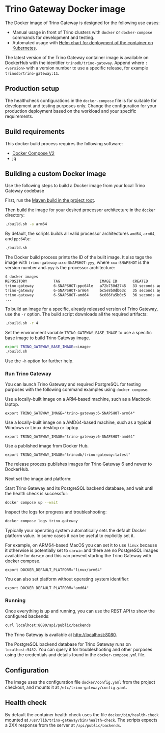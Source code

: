 # Trino Gateway Docker image

The Docker image of Trino Gateway is designed for the following use cases:

* Manual usage in front of Trino clusters with `docker` or `docker-compose` 
  commands for development and testing.
* Automated usage with [Helm chart for deployment of the container on
  Kubernetes](installation.md#helm).

The latest version of the Trino Gateway container image is available on 
DockerHub with the identifier `trinodb/trino-gateway`. Append  where 
`:<version>` with a version number to use a specific release, for example 
`trinodb/trino-gateway:11`.

## Production setup

The healthcheck configurations in the `docker-compose` file is for suitable 
for development and testing purposes only. Change the configuration for 
your production deployment based on the workload and your specific requirements.

## Build requirements

This docker build process requires the following software:

* [Docker Compose V2](https://docs.docker.com/compose/)
* jq

## Building a custom Docker image

Use the following steps to build a Docker image from your local Trino Gateway
codebase

First, run the [Maven build in the project root](development.md).

Then build the image for your desired processor architecture in the `docker` directory:

```bash
./build.sh -a arm64
```

By default, the scripts builds all valid processor architectures `amd64`,
`arm64`, and `ppc64le`:

```bash
./build.sh
```

The Docker build process prints the ID of the built image. It also tags the
image with `trino-gateway:xxx-SNAPSHOT-yyy`, where `xxx-SNAPSHOT` is the version
number and`-yyy` is the processor architecture:

```bash
$ docker images
REPOSITORY            TAG                  IMAGE ID       CREATED          SIZE
trino-gateway         6-SNAPSHOT-ppc64le   a72b750d2745   33 seconds ago   547MB
trino-gateway         6-SNAPSHOT-arm64     bc5e8b0db63c   35 seconds ago   523MB
trino-gateway         6-SNAPSHOT-amd64     6c066fa5b0c5   36 seconds ago   518MB
...
```

To build an image for a specific, already released version of Trino Gateway, use
the `-r` option. The build script downloads all the required artifacts:

```bash
./build.sh -r 4
```

Set the environment variable `TRINO_GATEWAY_BASE_IMAGE` to use a specific base
image to build Trino Gateway image.

```bash
export TRINO_GATEWAY_BASE_IMAGE=<image>
./build.sh
```

Use the `-h` option for further help.

### Run Trino Gateway

You can launch Trino Gateway and required PostgreSQL for testing purposes with
the following command examples using `docker compose`.

Use a locally-built image on a ARM-based machine, such as a Macbook laptop.

```shell
export TRINO_GATEWAY_IMAGE="trino-gateway:6-SNAPSHOT-arm64"
```

Use a locally-built image on a AMD64-based machine, such as a typical Windows
or Linux desktop or laptop.

```shell
export TRINO_GATEWAY_IMAGE="trino-gateway:6-SNAPSHOT-amd64"
```

Use a published image from Docker Hub.

```shell
export TRINO_GATEWAY_IMAGE="trinodb/trino-gateway:latest"
```

The release process publishes images for Trino Gateway 6 and newer to DockerHub.

Next set the image and platform:

Start Trino Gateway and its PostgreSQL backend database, and wait until the 
health check is successful:

```bash
docker compose up --wait
```

Inspect the logs for progress and troubleshooting:

```bash
docker compose logs trino-gateway
```

Typically your operating system automatically sets the default Docker platform
value. In some cases it can be useful to explicitly set it.

For example, on ARM64-based MacOS you can set it to use `linux` because it 
otherwise is potentially set to `darwin` and there are no PostgreSQL images 
available for `darwin` and this can prevent starting the Trino Gateway with
docker compose.

```shell
export DOCKER_DEFAULT_PLATFORM="linux/arm64"
```

You can also set platform without operating system identifier:

```shell 
export DOCKER_DEFAULT_PLATFORM="amd64"
```

### Running

Once everything is up and running, you can use the REST API to show the
configured backends:

```bash
curl localhost:8080/api/public/backends
```

The Trino Gateway is available at [http://localhost:8080](http://localhost:8080).

The PostgreSQL backend database for Trino Gateway runs on `localhost:5432`. You
can query it for troubleshooting and other purposes using the credentials and
details found in the `docker-compose.yml` file.

## Configuration

The image uses the configuration file `docker/config.yaml` from the project
checkout, and mounts it at `/etc/trino-gateway/config.yaml`.

## Health check

By default the container health check uses the file `docker/bin/health-check`
mounted at `/usr/lib/trino-gateway/bin/health-check`. The scripts expects a 2XX
response from the server at `/api/public/backends`.
